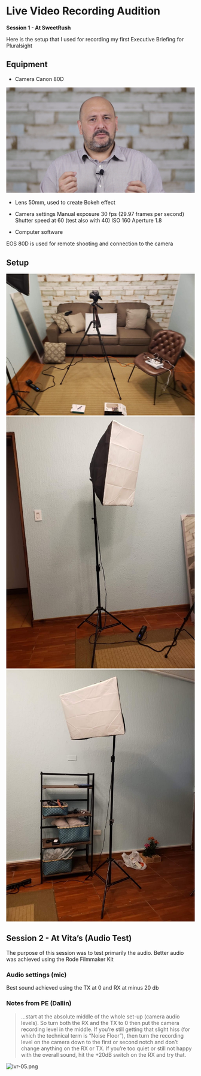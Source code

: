 # Live Video Recording Audition
__Session 1 - At SweetRush__

Here is the setup that I used for recording my first Executive Briefing for Pluralsight

## Equipment
- Camera 
Canon 80D

![lvr-01.jpeg](/images/lvr-01.jpeg)

- Lens
50mm, used to create Bokeh effect

- Camera settings
Manual exposure 
30 fps (29.97 frames per second)
Shutter speed at 60 (test also with 40)
ISO 160
Aperture 1.8

- Computer software

EOS 80D is used for remote shooting and connection to the camera

## Setup

![lvr-02.png](/images/lvr-02.jpeg)
![lvr-03.png](/images/lvr-03.jpeg)
![lvr-04.png](/images/lvr-04.jpeg)
 

## Session 2 - At Vita’s (Audio Test)
The purpose of this session was to test primarily the audio. Better audio was achieved using the Rode Filmmaker Kit

### Audio settings (mic)
Best sound achieved using the TX at 0 and RX at minus 20 db

### Notes from PE (Dallin)

> …start at the absolute middle of the whole set-up (camera audio levels). So turn both the RX and the TX to 0 then put the camera recording level in the middle. If you’re still getting that slight hiss (for which the technical term is “Noise Floor”), then turn the recording level on the camera down to the first or second notch and don’t change anything on the RX or TX. If you’re too quiet or still not happy with the overall sound, hit the +20dB switch on the RX and try that.

![lvr-05.png](/images/lvr-05.jpeg)
 
